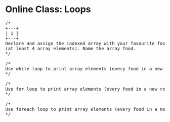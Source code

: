 # Online Class: Loops
<pre>
/*
+---+
| 1 |
+---+
Declare and assign the indexed array with your favourite food 
(at least 4 array elements). Name the array food.
*/

/*
Use while loop to print array elements (every food in a new row).
*/

/*
Use for loop to print array elements (every food in a new row).
*/

/*
Use foreach loop to print array elements (every food in a new row).
*/
</pre>
